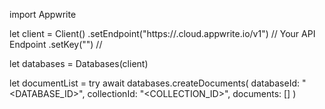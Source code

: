 import Appwrite

let client = Client()
    .setEndpoint("https://<REGION>.cloud.appwrite.io/v1") // Your API Endpoint
    .setKey("") // 

let databases = Databases(client)

let documentList = try await databases.createDocuments(
    databaseId: "<DATABASE_ID>",
    collectionId: "<COLLECTION_ID>",
    documents: []
)

